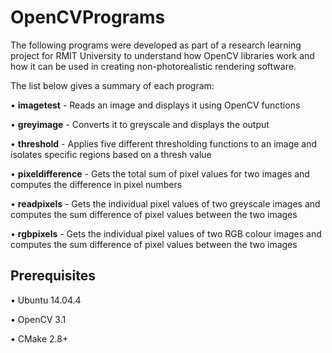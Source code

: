# OpenCVPrograms

The following programs were developed as part of a research learning project for RMIT University to understand how OpenCV libraries work and how it can be used in creating non-photorealistic rendering software.

The list below gives a summary of each program:

• **imagetest** - Reads an image and displays it using OpenCV functions

• **greyimage** - Converts it to greyscale and displays the output

• **threshold** - Applies five different thresholding functions to an image and isolates specific regions based on a thresh value

• **pixeldifference** - Gets the total sum of pixel values for two images and computes the difference in pixel numbers

• **readpixels** - Gets the individual pixel values of two greyscale images and computes the sum difference of pixel values between the two images

• **rgbpixels** - Gets the individual pixel values of two RGB colour images and computes the sum difference of pixel values between the two images

## Prerequisites

• Ubuntu 14.04.4

• OpenCV 3.1

• CMake 2.8+




